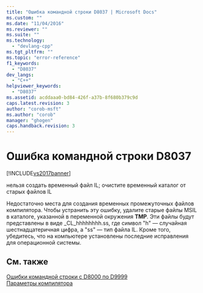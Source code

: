 ```yaml
---
title: "Ошибка командной строки D8037 | Microsoft Docs"
ms.custom: ""
ms.date: "11/04/2016"
ms.reviewer: ""
ms.suite: ""
ms.technology: 
  - "devlang-cpp"
ms.tgt_pltfrm: ""
ms.topic: "error-reference"
f1_keywords: 
  - "D8037"
dev_langs: 
  - "C++"
helpviewer_keywords: 
  - "D8037"
ms.assetid: acddaaa0-bd84-426f-a37b-8f680b379c9d
caps.latest.revision: 3
author: "corob-msft"
ms.author: "corob"
manager: "ghogen"
caps.handback.revision: 3
---
```

# Ошибка командной строки D8037
[!INCLUDE[vs2017banner](../../assembler/inline/includes/vs2017banner.md)]

нельзя создать временный файл IL; очистите временный каталог от старых файлов IL  
  
 Недостаточно места для создания временных промежуточных файлов компилятора.  Чтобы устранить эту ошибку, удалите старые файлы MSIL в каталоге, указанной в переменной окружения **TMP**.  Эти файлы будут представлены в виде \_CL\_hhhhhhhh.ss, где символ "h" — случайная шестнадцатеричная цифра, а "ss" — тип файла IL.  Кроме того, убедитесь, что на компьютере установлены последние исправления для операционной системы.  
  
## См. также  
 [Ошибки командной строки с D8000 по D9999](../../error-messages/tool-errors/command-line-errors-d8000-through-d9999.md)   
 [Параметры компилятора](../../build/reference/compiler-options.md)